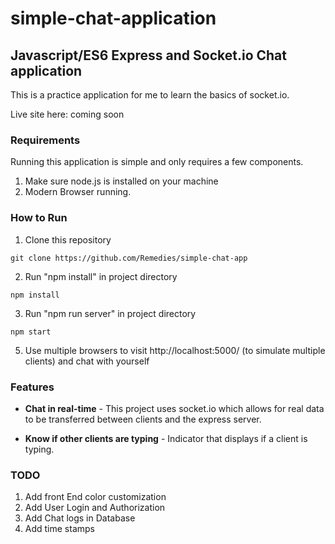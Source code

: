 
# simple-chat-application
## Javascript/ES6 Express and Socket.io Chat application

This is a practice application for me to learn the basics of socket.io. 

Live site here: coming soon

### Requirements
Running this application is simple and only requires a few components.

1. Make sure node.js is installed on your machine 
2. Modern Browser running.

### How to Run
1. Clone this repository
```git
git clone https://github.com/Remedies/simple-chat-app
```
2. Run "npm install" in project directory
```git
npm install
```
3. Run "npm run server" in project directory
```git
npm start
```
5. Use multiple browsers to visit http://localhost:5000/ (to simulate multiple clients) and chat with yourself 

### Features
* **Chat in real-time** - This project uses socket.io which allows for real data to be transferred between clients and the express server.

* **Know if other clients are typing** - Indicator that displays if a client is typing.


### TODO
1. Add front End color customization
2. Add User Login and Authorization
3. Add Chat logs in Database
4. Add time stamps
